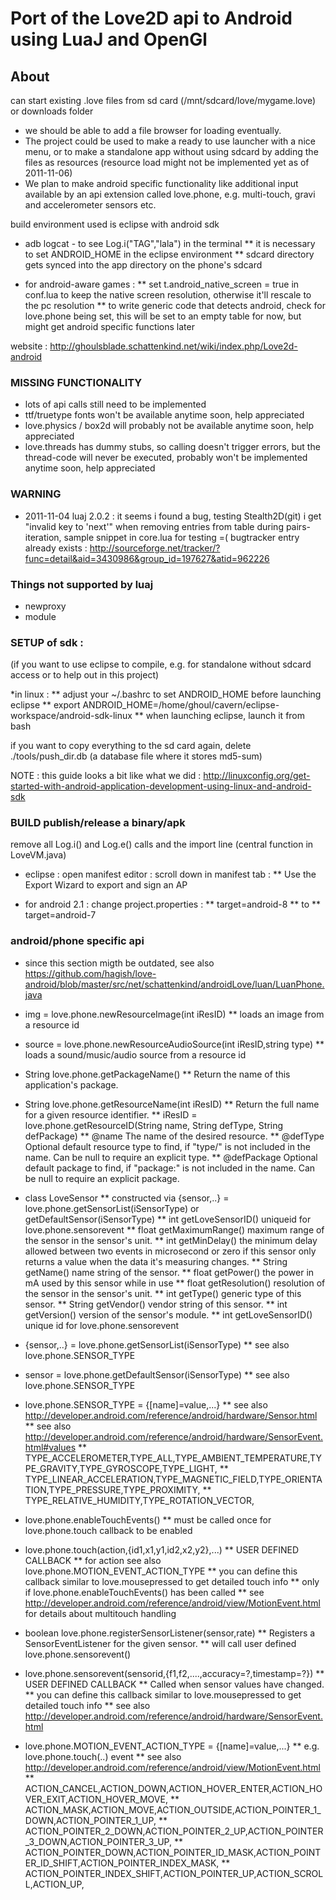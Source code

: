 Port of the Love2D api to Android using LuaJ and OpenGl
=======================================================

About
-----

can start existing .love files from sd card (/mnt/sdcard/love/mygame.love) or downloads folder
* we should be able to add a file browser for loading eventually.
* The project could be used to make a ready to use launcher with a nice menu, or to make a standalone app without using sdcard by adding the files as resources (resource load might not be implemented yet as of 2011-11-06)
* We plan to make android specific functionality like additional input available by an api extension called love.phone, e.g. multi-touch, gravi and accelerometer sensors etc.

build environment used is eclipse with android sdk

* adb logcat - to see Log.i("TAG","lala") in the terminal
** it is necessary to set ANDROID_HOME in the eclipse environment
** sdcard directory gets synced into the app directory on the phone's sdcard

* for android-aware games :
** set t.android_native_screen = true in conf.lua to keep the native screen resolution, otherwise it'll rescale to the pc resolution
** to write generic code that detects android, check for love.phone being set, this will be set to an empty table for now, but might get android specific functions later

website : http://ghoulsblade.schattenkind.net/wiki/index.php/Love2d-android

### MISSING FUNCTIONALITY
* lots of api calls still need to be implemented
* ttf/truetype fonts won't be available anytime soon, help appreciated
* love.physics / box2d will probably not be available anytime soon, help appreciated
* love.threads has dummy stubs, so calling doesn't trigger errors, but the thread-code will never be executed, probably won't be implemented anytime soon, help appreciated

### WARNING
* 2011-11-04 luaj 2.0.2 : it seems i found a bug, testing Stealth2D(git) i get "invalid key to 'next'" when removing entries from table during pairs-iteration, sample snippet in core.lua for testing =(
	bugtracker entry already exists : http://sourceforge.net/tracker/?func=detail&aid=3430986&group_id=197627&atid=962226

### Things not supported by luaj
* newproxy
* module

### SETUP of sdk : 
(if you want to use eclipse to compile, e.g. for standalone without sdcard access or to help out in this project) 

*in linux : 
** adjust your ~/.bashrc to set ANDROID_HOME before launching eclipse
** export ANDROID_HOME=/home/ghoul/cavern/eclipse-workspace/android-sdk-linux
** when launching eclipse, launch it from bash 

if you want to copy everything to the sd card again, delete ./tools/push_dir.db  (a database file where it stores md5-sum)

NOTE : this guide looks a bit like what we did : http://linuxconfig.org/get-started-with-android-application-development-using-linux-and-android-sdk

### BUILD publish/release a binary/apk

remove all Log.i() and Log.e() calls and the import line (central function in LoveVM.java)

* eclipse : open manifest editor : scroll down in manifest tab : 
** Use the Export Wizard to export and sign an AP

* for android 2.1 : change project.properties : 
** target=android-8
** to
** target=android-7

### android/phone specific api 


* since this section migth be outdated, see also https://github.com/hagish/love-android/blob/master/src/net/schattenkind/androidLove/luan/LuanPhone.java


* img = love.phone.newResourceImage(int iResID)
** loads an image from a resource id


* source = love.phone.newResourceAudioSource(int iResID,string type)
** loads a sound/music/audio source from a resource id


* String love.phone.getPackageName()
** Return the name of this application's package.


* String love.phone.getResourceName(int iResID)
** Return the full name for a given resource identifier.
** iResID = love.phone.getResourceID(String name, String defType, String defPackage)
** @name The name of the desired resource.
** @defType Optional default resource type to find, if "type/" is not included in the name. Can be null to require an explicit type.
** @defPackage Optional default package to find, if "package:" is not included in the name. Can be null to require an explicit package.


* class LoveSensor
** constructed via {sensor,..} = love.phone.getSensorList(iSensorType)  or getDefaultSensor(iSensorType)
** int 	getLoveSensorID()	uniqueid for love.phone.sensorevent
** float 	getMaximumRange()	maximum range of the sensor in the sensor's unit. 
** int 	getMinDelay()		the minimum delay allowed between two events in microsecond or zero if this sensor only returns a value when the data it's measuring changes. 
** String 	getName()			name string of the sensor. 
** float 	getPower()			the power in mA used by this sensor while in use 
** float 	getResolution()		resolution of the sensor in the sensor's unit. 
** int 	getType()			generic type of this sensor. 
** String 	getVendor()			vendor string of this sensor. 
** int 	getVersion() 		version of the sensor's module. 
** int		getLoveSensorID()	unique id for love.phone.sensorevent


* {sensor,..} = love.phone.getSensorList(iSensorType)
** see also love.phone.SENSOR_TYPE


* sensor = love.phone.getDefaultSensor(iSensorType)
** see also love.phone.SENSOR_TYPE


* love.phone.SENSOR_TYPE = {[name]=value,...}
** see also http://developer.android.com/reference/android/hardware/Sensor.html
** see also http://developer.android.com/reference/android/hardware/SensorEvent.html#values
** TYPE_ACCELEROMETER,TYPE_ALL,TYPE_AMBIENT_TEMPERATURE,TYPE_GRAVITY,TYPE_GYROSCOPE,TYPE_LIGHT,
** TYPE_LINEAR_ACCELERATION,TYPE_MAGNETIC_FIELD,TYPE_ORIENTATION,TYPE_PRESSURE,TYPE_PROXIMITY,
** TYPE_RELATIVE_HUMIDITY,TYPE_ROTATION_VECTOR,


* love.phone.enableTouchEvents()
** must be called once for love.phone.touch callback to be enabled


* love.phone.touch(action,{id1,x1,y1,id2,x2,y2},...)
** USER DEFINED CALLBACK
** for action see also love.phone.MOTION_EVENT_ACTION_TYPE
** you can define this callback similar to love.mousepressed to get detailed touch info
** only if love.phone.enableTouchEvents() has been called
** see http://developer.android.com/reference/android/view/MotionEvent.html for details about multitouch handling


* boolean love.phone.registerSensorListener(sensor,rate)
** Registers a SensorEventListener for the given sensor.
** will call user defined love.phone.sensorevent()


* love.phone.sensorevent(sensorid,{f1,f2,....,accuracy=?,timestamp=?})
** USER DEFINED CALLBACK
** Called when sensor values have changed.
** you can define this callback similar to love.mousepressed to get detailed touch info
** see also http://developer.android.com/reference/android/hardware/SensorEvent.html
		

* love.phone.MOTION_EVENT_ACTION_TYPE = {[name]=value,...} 
** e.g. love.phone.touch(..) event
** see also http://developer.android.com/reference/android/view/MotionEvent.html
** ACTION_CANCEL,ACTION_DOWN,ACTION_HOVER_ENTER,ACTION_HOVER_EXIT,ACTION_HOVER_MOVE,
** ACTION_MASK,ACTION_MOVE,ACTION_OUTSIDE,ACTION_POINTER_1_DOWN,ACTION_POINTER_1_UP,
** ACTION_POINTER_2_DOWN,ACTION_POINTER_2_UP,ACTION_POINTER_3_DOWN,ACTION_POINTER_3_UP,
** ACTION_POINTER_DOWN,ACTION_POINTER_ID_MASK,ACTION_POINTER_ID_SHIFT,ACTION_POINTER_INDEX_MASK,
** ACTION_POINTER_INDEX_SHIFT,ACTION_POINTER_UP,ACTION_SCROLL,ACTION_UP,

			
